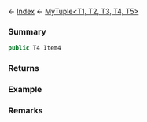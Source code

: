 ← [Index](Api-Index) ← [MyTuple<T1, T2, T3, T4, T5>](VRage.MyTuple`5)

### Summary

```csharp
public T4 Item4
```

### Returns

### Example

### Remarks

